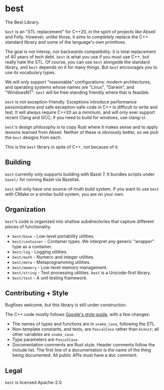 # best

The Best Library.

`best` is an "STL replacement" for C++20, in the spirit of projects like Abseil
and Folly. However, unlike those, it aims to _completely_ replace the C++
standard library and some of the language's own primitives.

The goal is not interop, nor backwards compatibility: it is total replacement of
40 years of tech debt. `best` is what you use if you must use C++, but really
hate the STL. Of course, you can use `best` alongside the standard library, and
`best` depends on it for many things. But `best` encourages you to use _its_
vocabulary types.

We will only support "reasonable" configurations: modern architectures, and
operating systems whose names are "Linux", "Darwin", and "WindowsNT". `best`
will be free-standing friendly where that is feasible.

`best` is not exception-friendly. Exceptions introduce performance
pessimizations and safe exception-safe code in C++ is difficult to write and
test. It will always require C++20 as a minimum, and will only ever support
recent Clang and GCC; if you need to build for windows, use clang-cl.

`best`'s design philosophy is to copy Rust where it makes sense and to apply
lessons learned from Abseil. Neither of these is obviously better, so we pick
the `best` designs from each.

This is the `best` library in spite of C++, not because of it.

## Building

`best` currently only supports building with Bazel 7. It bundles scripts under
`bazel/` for running Bazel via Bazelisk.

`best` will only have one source-of-truth build system. If you want to use
`best` with CMake or a similar build system, you are on your own.

## Organization

`best`'s code is organized into shallow subdirectories that capture different
pieces of functionality.

- `best/base` - Low-level portability utilities.
- `best/container` - Container types. We interpret any generic "wrapper" type as
  a container.
- `best/log` - Logging utilities.
- `best/math` - Numeric and integer utilities.
- `best/meta` - Metaprogramming utilities.
- `best/memory` - Low-level memory management.
- `best/string` - Text processing utilities. `best` is a Unicode-first library.
- `best/test` - A unit testing framework.

## Contributing + Style

Bugfixes welcome, but this library is still under construction.

The C++ code mostly follows
[Google's style guide](https://google.github.io/styleguide/cppguide.html), with
a few changes:

- The names of types and functions are in `snake_case`, following the STL.
- Non-template constants, and tests, are `PascalCase` rather than `kConst`; all
  other variables are `snake_case`.
- Type parameters are `PascalCase`.
- Documentation comments are Rust style. Header comments follow the include
  list. The first line of a documentation is the name of the thing being
  documented. All public APIs must have a doc comment.

## Legal

`best` is licensed Apache-2.0.
